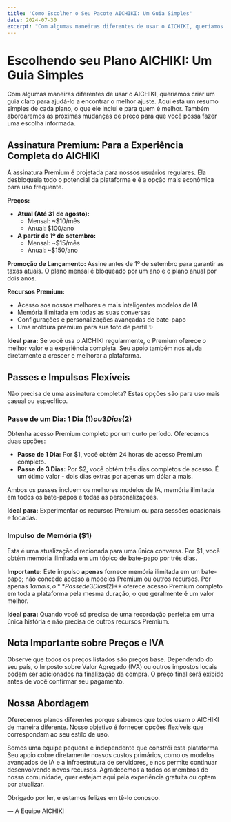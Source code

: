 ```yaml
---
title: 'Como Escolher o Seu Pacote AICHIKI: Um Guia Simples'
date: 2024-07-30
excerpt: "Com algumas maneiras diferentes de usar o AICHIKI, queríamos criar um guia claro para ajudá-lo a encontrar o melhor ajuste. Aqui está um resumo simples de cada plano, o que ele inclui e para quem é melhor."
---
```


# Escolhendo seu Plano AICHIKI: Um Guia Simples

Com algumas maneiras diferentes de usar o AICHIKI, queríamos criar um guia claro para ajudá-lo a encontrar o melhor ajuste. Aqui está um resumo simples de cada plano, o que ele inclui e para quem é melhor. Também abordaremos as próximas mudanças de preço para que você possa fazer uma escolha informada.

## Assinatura Premium: Para a Experiência Completa do AICHIKI

A assinatura Premium é projetada para nossos usuários regulares. Ela desbloqueia todo o potencial da plataforma e é a opção mais econômica para uso frequente.

**Preços:**

*   **Atual (Até 31 de agosto):**
    *   Mensal: ~$10/mês
    *   Anual: $100/ano
*   **A partir de 1º de setembro:**
    *   Mensal: ~$15/mês
    *   Anual: ~$150/ano

**Promoção de Lançamento:** Assine antes de 1º de setembro para garantir as taxas atuais. O plano mensal é bloqueado por um ano e o plano anual por dois anos.

**Recursos Premium:**

*   Acesso aos nossos melhores e mais inteligentes modelos de IA
*   Memória ilimitada em todas as suas conversas
*   Configurações e personalizações avançadas de bate-papo
*   Uma moldura premium para sua foto de perfil ✨

**Ideal para:** Se você usa o AICHIKI regularmente, o Premium oferece o melhor valor e a experiência completa. Seu apoio também nos ajuda diretamente a crescer e melhorar a plataforma.

## Passes e Impulsos Flexíveis

Não precisa de uma assinatura completa? Estas opções são para uso mais casual ou específico.

### Passe de um Dia: 1 Dia ($1) ou 3 Dias ($2)

Obtenha acesso Premium completo por um curto período. Oferecemos duas opções:

*   **Passe de 1 Dia:** Por $1, você obtém 24 horas de acesso Premium completo.
*   **Passe de 3 Dias:** Por $2, você obtém três dias completos de acesso. É um ótimo valor - dois dias extras por apenas um dólar a mais.

Ambos os passes incluem os melhores modelos de IA, memória ilimitada em todos os bate-papos e todas as personalizações.

**Ideal para:** Experimentar os recursos Premium ou para sessões ocasionais e focadas.

### Impulso de Memória ($1)

Esta é uma atualização direcionada para uma única conversa. Por $1, você obtém memória ilimitada em um tópico de bate-papo por três dias.

**Importante:** Este impulso **apenas** fornece memória ilimitada em um bate-papo; não concede acesso a modelos Premium ou outros recursos. Por apenas $1 a mais, o **Passe de 3 Dias ($2)** oferece acesso Premium completo em toda a plataforma pela mesma duração, o que geralmente é um valor melhor.

**Ideal para:** Quando você só precisa de uma recordação perfeita em uma única história e não precisa de outros recursos Premium.

## Nota Importante sobre Preços e IVA

Observe que todos os preços listados são preços base. Dependendo do seu país, o Imposto sobre Valor Agregado (IVA) ou outros impostos locais podem ser adicionados na finalização da compra. O preço final será exibido antes de você confirmar seu pagamento.

## Nossa Abordagem

Oferecemos planos diferentes porque sabemos que todos usam o AICHIKI de maneira diferente. Nosso objetivo é fornecer opções flexíveis que correspondam ao seu estilo de uso.

Somos uma equipe pequena e independente que constrói esta plataforma. Seu apoio cobre diretamente nossos custos primários, como os modelos avançados de IA e a infraestrutura de servidores, e nos permite continuar desenvolvendo novos recursos. Agradecemos a todos os membros de nossa comunidade, quer estejam aqui pela experiência gratuita ou optem por atualizar.

Obrigado por ler, e estamos felizes em tê-lo conosco.

— A Equipe AICHIKI